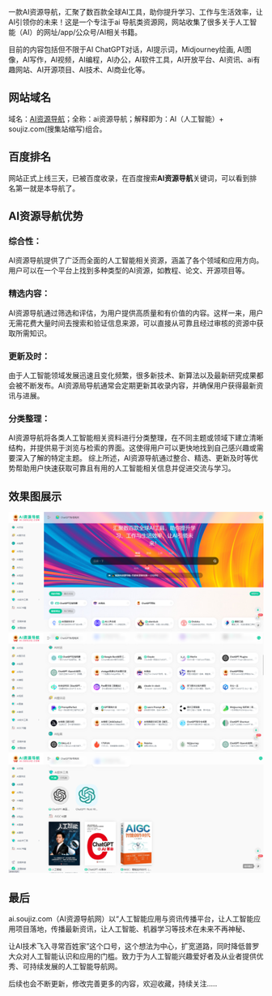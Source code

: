 一款AI资源导航，汇聚了数百款全球AI工具，助你提升学习、工作与生活效率，让AI引领你的未来！这是一个专注于ai 导航类资源网，网站收集了很多关于人工智能（AI）的网址/app/公众号/AI相关书籍。

目前的内容包括但不限于AI ChatGPT对话，AI提示词，Midjourney绘画, AI图像，AI写作，AI视频，AI编程，AI办公，AI软件工具，AI开放平台、AI资讯、ai有趣网站、AI开源项目、AI技术、AI商业化等。

## 网站域名
域名：[AI资源导航](ai.soujiz.com)；全称：ai资源导航；解释即为：AI（人工智能）+ soujiz.com(搜集站缩写)组合。

## 百度排名
网站正式上线三天，已被百度收录，在百度搜索**AI资源导航**关键词，可以看到排名第一就是本导航了。
## AI资源导航优势
### 综合性：
AI资源导航提供了广泛而全面的人工智能相关资源，涵盖了各个领域和应用方向。用户可以在一个平台上找到多种类型的AI资源，如教程、论文、开源项目等。
### 精选内容：
AI资源导航通过筛选和评估，为用户提供高质量和有价值的内容。这样一来，用户无需花费大量时间去搜索和验证信息来源，可以直接从可靠且经过审核的资源中获取所需知识。
### 更新及时：
由于人工智能领域发展迅速且变化频繁，很多新技术、新算法以及最新研究成果都会被不断发布。AI资源局导航通常会定期更新其收录内容，并确保用户获得最新资讯与进展。
### 分类整理：
AI资源导航将各类人工智能相关资料进行分类整理，在不同主题或领域下建立清晰结构，并提供易于浏览与检索的界面。这使得用户可以更快地找到自己感兴趣或需要深入了解的特定主题。
综上所述，AI资源导航通过整合、精选、更新及时等优势帮助用户快速获取可靠且有用的人工智能相关信息并促进交流与学习。

## 效果图展示
![AI资源导航](Snipaste_2023-10-08_14-48-30.png)
![AI资源导航](Snipaste_2023-10-08_14-49-09.png)
![AI资源导航](Snipaste_2023-10-08_14-48-51.png)
## 最后
ai.soujiz.com（AI资源导航网）以“人工智能应用与资讯传播平台，让人工智能应用项目落地，传播最新资讯，让人工智能、机器学习等技术在未来不再神秘、

让AI技术飞入寻常百姓家”这个口号，这个想法为中心，扩宽道路，同时降低普罗大众对人工智能认识和应用的门槛。致力于为人工智能兴趣爱好者及从业者提供优秀、可持续发展的人工智能导航网。

后续也会不断更新，修改完善更多的内容，欢迎收藏，持续关注…..
